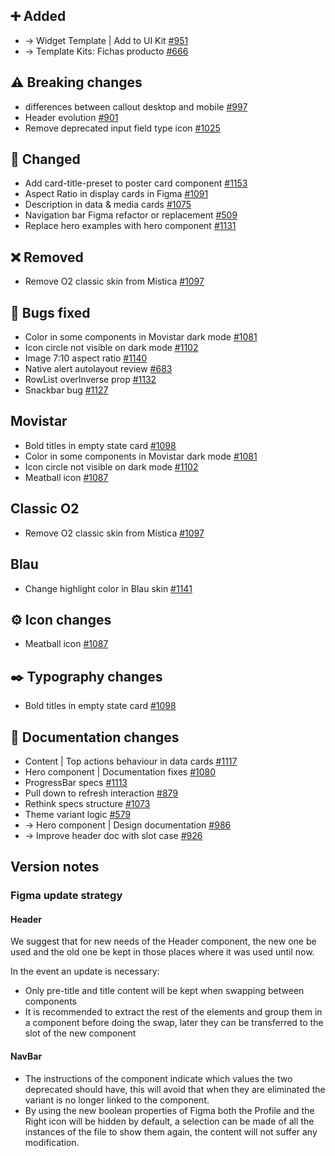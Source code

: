 ## ➕ Added

- → Widget Template | Add to UI Kit [#951](https://github.com/Telefonica/mistica-design/issues/951)
- → Template Kits: Fichas producto [#666](https://github.com/Telefonica/mistica-design/issues/666)

## ⚠️ Breaking changes

- differences between callout desktop and mobile [#997](https://github.com/Telefonica/mistica-design/issues/997)
- Header evolution [#901](https://github.com/Telefonica/mistica-design/issues/901)
- Remove deprecated input field type icon [#1025](https://github.com/Telefonica/mistica-design/issues/1025)

## 🔄 Changed

- Add card-title-preset to poster card component [#1153](https://github.com/Telefonica/mistica-design/issues/1153)
- Aspect Ratio in display cards in Figma [#1091](https://github.com/Telefonica/mistica-design/issues/1091)
- Description in data & media cards [#1075](https://github.com/Telefonica/mistica-design/issues/1075)
- Navigation bar Figma refactor or replacement [#509](https://github.com/Telefonica/mistica-design/issues/509)
- Replace hero examples with hero component [#1131](https://github.com/Telefonica/mistica-design/issues/1131)

## ❌ Removed

- Remove O2 classic skin from Mística [#1097](https://github.com/Telefonica/mistica-design/issues/1097)

## 🐞 Bugs fixed

- Color in some components in Movistar dark mode [#1081](https://github.com/Telefonica/mistica-design/issues/1081)
- Icon circle not visible on dark mode [#1102](https://github.com/Telefonica/mistica-design/issues/1102)
- Image 7:10 aspect ratio [#1140](https://github.com/Telefonica/mistica-design/issues/1140)
- Native alert autolayout review [#683](https://github.com/Telefonica/mistica-design/issues/683)
- RowList overInverse prop [#1132](https://github.com/Telefonica/mistica-design/issues/1132)
- Snackbar bug [#1127](https://github.com/Telefonica/mistica-design/issues/1127)

## Movistar

- Bold titles in empty state card [#1098](https://github.com/Telefonica/mistica-design/issues/1098)
- Color in some components in Movistar dark mode [#1081](https://github.com/Telefonica/mistica-design/issues/1081)
- Icon circle not visible on dark mode [#1102](https://github.com/Telefonica/mistica-design/issues/1102)
- Meatball icon [#1087](https://github.com/Telefonica/mistica-design/issues/1087)

## Classic O2

- Remove O2 classic skin from Mística [#1097](https://github.com/Telefonica/mistica-design/issues/1097)

## Blau

- Change highlight color in Blau skin [#1141](https://github.com/Telefonica/mistica-design/issues/1141)

## ⚙️ Icon changes

- Meatball icon [#1087](https://github.com/Telefonica/mistica-design/issues/1087)

## ✒️ Typography changes

- Bold titles in empty state card [#1098](https://github.com/Telefonica/mistica-design/issues/1098)

## 📒 Documentation changes

- Content | Top actions behaviour in data cards [#1117](https://github.com/Telefonica/mistica-design/issues/1117)
- Hero component | Documentation fixes [#1080](https://github.com/Telefonica/mistica-design/issues/1080)
- ProgressBar specs [#1113](https://github.com/Telefonica/mistica-design/issues/1113)
- Pull down to refresh interaction [#879](https://github.com/Telefonica/mistica-design/issues/879)
- Rethink specs structure [#1073](https://github.com/Telefonica/mistica-design/issues/1073)
- Theme variant logic [#579](https://github.com/Telefonica/mistica-design/issues/579)
- → Hero component | Design documentation [#986](https://github.com/Telefonica/mistica-design/issues/986)
- → Improve header doc with slot case [#926](https://github.com/Telefonica/mistica-design/issues/926)


## Version notes 

### Figma update strategy

#### Header

We suggest that for new needs of the Header component, the new one be used and the old one be kept in those places where it was used until now.

In the event an update is necessary:

* Only pre-title and title content will be kept when swapping between components
* It is recommended to extract the rest of the elements and group them in a component before doing the swap, later they can be transferred to the slot of the new component


#### NavBar

* The instructions of the component indicate which values the two deprecated should have, this will avoid that when they are eliminated the variant is no longer linked to the component.
* By using the new boolean properties of Figma both the Profile and the Right icon will be hidden by default, a selection can be made of all the instances of the file to show them again, the content will not suffer any modification.

